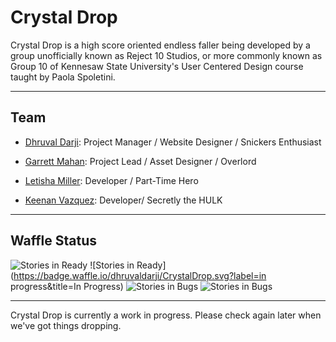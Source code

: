 # Crystal Drop
Crystal Drop is a high score oriented endless faller being developed by a group unofficially known as Reject 10 Studios, 
or more commonly known as Group 10 of Kennesaw State University's User Centered Design course taught by Paola Spoletini.

<hr/>

## Team
* [Dhruval Darji][dd]: Project Manager / Website Designer / Snickers Enthusiast

* [Garrett Mahan][gm]: Project Lead / Asset Designer / Overlord

* [Letisha Miller][lm]: Developer / Part-Time Hero

* [Keenan Vazquez][kv]: Developer/ Secretly the HULK

<hr/>

## Waffle Status

![Stories in Ready](https://badge.waffle.io/dhruvaldarji/CrystalDrop.svg?label=ready&title=Ready)   ![Stories in Ready](https://badge.waffle.io/dhruvaldarji/CrystalDrop.svg?label=in progress&title=In Progress)    ![Stories in Bugs](https://badge.waffle.io/dhruvaldarji/CrystalDrop.svg?label=bug&title=Bugs)    ![Stories in Bugs](https://badge.waffle.io/dhruvaldarji/CrystalDrop.svg?label=Maintenance&title=Maintenance)


<hr/>

Crystal Drop is currently a work in progress. Please check again later when we've got things dropping.


[dd]: https://github.com/dhruvaldarji
[gm]: https://github.com/Castwing
[lm]: https://github.com/Xishalet
[kv]: https://github.com/kvazquez